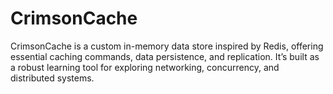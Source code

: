 # CrimsonCache
CrimsonCache is a custom in-memory data store inspired by Redis, offering essential caching commands, data persistence, and replication. It’s built as a robust learning tool for exploring networking, concurrency, and distributed systems.
